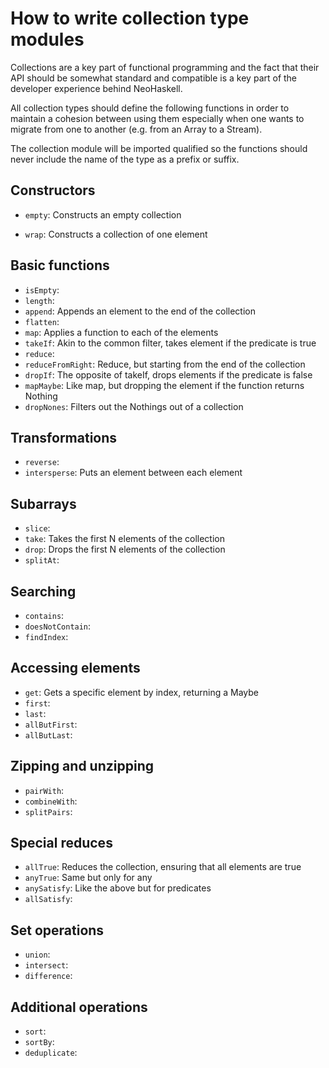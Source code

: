 # How to write collection type modules

Collections are a key part of functional programming and the fact that
their API should be somewhat standard and compatible is a key part
of the developer experience behind NeoHaskell.

All collection types should define the following functions in order to
maintain a cohesion between using them especially when one wants to
migrate from one to another (e.g. from an Array to a Stream).

The collection module will be imported qualified so the functions should
never include the name of the type as a prefix or suffix.

## Constructors

- `empty`: Constructs an empty collection

- `wrap`: Constructs a collection of one element

## Basic functions

- `isEmpty`:
- `length`:
- `append`: Appends an element to the end of the collection
- `flatten`:
- `map`: Applies a function to each of the elements
- `takeIf`: Akin to the common filter, takes element if the predicate is true
- `reduce`:
- `reduceFromRight`: Reduce, but starting from the end of the collection
- `dropIf`: The opposite of takeIf, drops elements if the predicate is false
- `mapMaybe`: Like map, but dropping the element if the function returns Nothing
- `dropNones`: Filters out the Nothings out of a collection

## Transformations

- `reverse`:
- `intersperse`: Puts an element between each element

## Subarrays

- `slice`:
- `take`: Takes the first N elements of the collection
- `drop`: Drops the first N elements of the collection
- `splitAt`:

## Searching

- `contains`:
- `doesNotContain`:
- `findIndex`:

## Accessing elements

- `get`: Gets a specific element by index, returning a Maybe
- `first`:
- `last`:
- `allButFirst`:
- `allButLast`:

## Zipping and unzipping

- `pairWith`:
- `combineWith`:
- `splitPairs`:

## Special reduces

- `allTrue`: Reduces the collection, ensuring that all elements are true
- `anyTrue`: Same but only for any
- `anySatisfy`: Like the above but for predicates
- `allSatisfy`:

## Set operations

- `union`:
- `intersect`:
- `difference`:

## Additional operations

- `sort`:
- `sortBy`:
- `deduplicate`:
